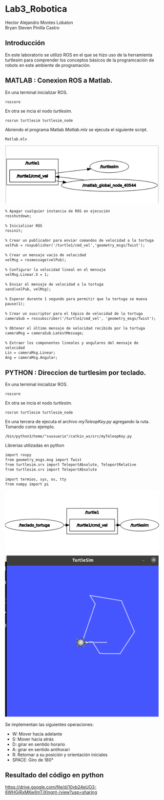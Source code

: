 # Lab3_Robotica
Hector Alejandro Montes Lobaton  
Bryan Steven Pinilla Castro  

## Introducción

En este laboratorio se utilizó ROS en el que se hizo uso de la herramienta turtlesim para comprender los conceptos básicos de la programcación de robots en este ambiente de programación.  



## MATLAB : Conexion ROS a Matlab.
En una terminal inicializar ROS.

```
roscore
```
En otra se incia el nodo *turtlesim*.

```
rosrun turtlesim turtlesim_node
```

Abriendo el programa Matlab *Matlab.mlx* se ejecuta el siguiente script.

```
Matlab.mlx
```


![Graph](Graph_mlx)



```
% Apagar cualquier instancia de ROS en ejecución
rosshutdown;

% Inicializar ROS
rosinit;

% Crear un publicador para enviar comandos de velocidad a la tortuga
velPub = rospublisher('/turtle1/cmd_vel','geometry_msgs/Twist');

% Crear un mensaje vacío de velocidad
velMsg = rosmessage(velPub);

% Configurar la velocidad lineal en el mensaje
velMsg.Linear.X = 1;

% Enviar el mensaje de velocidad a la tortuga
send(velPub, velMsg);

% Esperar durante 1 segundo para permitir que la tortuga se mueva
pause(1);

% Crear un suscriptor para el tópico de velocidad de la tortuga
cameraSub = rossubscriber('/turtle1/cmd_vel', 'geometry_msgs/Twist');

% Obtener el último mensaje de velocidad recibido por la tortuga
cameraMsg = cameraSub.LatestMessage;

% Extraer los componentes lineales y angulares del mensaje de velocidad
Lin = cameraMsg.Linear;
Ang = cameraMsg.Angular;
```

## PYTHON :  Direccion de turtlesim por teclado.

En una terminal inicializar ROS.

```
roscore
```
En otra se incia el nodo *turtlesim*.

```
rosrun turtlesim turtlesim_node
```

En una tercera de ejecuta el archivo *myTeleopKey.py* agregando la ruta. Tomando como ejemplo.

```
/bin/python3/home/"suusuario"/catkin_ws/src/myTeleopKey.py
```

Librerias utilizadas en python

```
import rospy
from geometry_msgs.msg import Twist
from turtlesim.srv import TeleportAbsolute, TeleportRelative
from turtlesim.srv import TeleportAbsolute

import termios, sys, os, tty
from numpy import pi
```


![Graph](Graph_py)


![Turtle](Turtle)

Se implementan las siguientes operaciones:

- W: Mover hacia adelante 
- S: Mover hacia atrás
- D: girar en sentido horario
- A: girar en sentido antihorari
- R: Retornar a su posición y orientación iniciales
- SPACE: Giro de 180°


## Resultado del código en python

https://drive.google.com/file/d/10vb24eUO3-6WHGjRxMKwllmTiXIngnt-/view?usp=sharing
